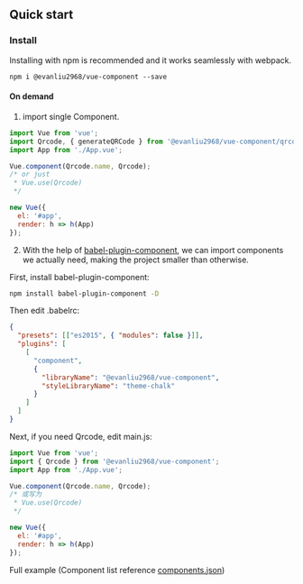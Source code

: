 ## Quick start

### Install

Installing with npm is recommended and it works seamlessly with webpack.

```shell
npm i @evanliu2968/vue-component --save
```

#### On demand

1. import single Component.
```js
import Vue from 'vue';
import Qrcode, { generateQRCode } from '@evanliu2968/vue-component/qrcode';
import App from './App.vue';

Vue.component(Qrcode.name, Qrcode);
/* or just
 * Vue.use(Qrcode)
 */

new Vue({
  el: '#app',
  render: h => h(App)
});
```

2. With the help of [babel-plugin-component](https://github.com/QingWei-Li/babel-plugin-component), we can import components we actually need, making the project smaller than otherwise.

First, install babel-plugin-component:

```bash
npm install babel-plugin-component -D
```

Then edit .babelrc:

```json
{
  "presets": [["es2015", { "modules": false }]],
  "plugins": [
    [
      "component",
      {
        "libraryName": "@evanliu2968/vue-component",
        "styleLibraryName": "theme-chalk"
      }
    ]
  ]
}
```

Next, if you need Qrcode, edit main.js:

```javascript
import Vue from 'vue';
import { Qrcode } from '@evanliu2968/vue-component';
import App from './App.vue';

Vue.component(Qrcode.name, Qrcode);
/* 或写为
 * Vue.use(Qrcode)
 */

new Vue({
  el: '#app',
  render: h => h(App)
});
```

Full example (Component list reference [components.json](https://github.com/EvanLiu2968/vue-component/blob/master/components.json))